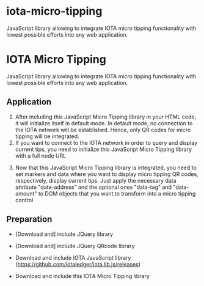 # iota-micro-tipping
JavaScript library allowing to integrate IOTA micro tipping functionality with lowest possible efforts into any web application.

# IOTA Micro Tipping
JavaScript library allowing to integrate IOTA micro tipping functionality with lowest possible efforts into any web application.
  
## Application
1) After including this JavaScript Micro Tipping library in your HTML code, it will initialize itself in default mode. In default mode, no connection to the IOTA network will be established. Hence, only QR codes for micro tipping will be integrated.
2) If you want to connect to the IOTA network in order to query and display current tips, you need to initialize this JavaScript Micro Tipping library with a full node URL
   > 
    <script> 
        $(document).ready(function(){    
            $('[data-address]').microtipping("http://iota.bitfinex.com:80"); 
        });       
    </script>
3) Now that this JavaScript Micro Tipping library is integrated, you need to set markers and data where you want to display micro tipping QR codes, respectively, display current tips. Just apply the necessary data attribute "data-address" and the optional ones "data-tag" and "data-amount" to DOM objects that you want to transform into a micro tipping control
    > <span data-address="QPLGOG9PMIMUAW9UDMUNZQHPXZPXDNGLBEIHILXHWHIOFHLIHPDDERXAJQKUQDEORMHSUWVZQE9JYSHIWADIIPAOJD" data-tag="A Second Example" data-amount="10000"></span>
    
## Preparation
- [Download and] include JQuery library
    > <script src="https://code.jquery.com/jquery-3.2.1.min.js" integrity="sha256-hwg4gsxgFZhOsEEamdOYGBf13FyQuiTwlAQgxVSNgt4=" crossorigin="anonymous"></script>
- [Download and] include JQuery QRcode library
    > <script src="https://cdnjs.cloudflare.com/ajax/libs/jquery.qrcode/1.0/jquery.qrcode.min.js"></script>
- Download and include IOTA JavaScript library (https://github.com/iotaledger/iota.lib.js/releases)
    > <script src="js/iota.min.js"></script> 
- Download and include this IOTA Micro Tipping library
    > <script src="js/iota-micro-tipping.js"></script> 
